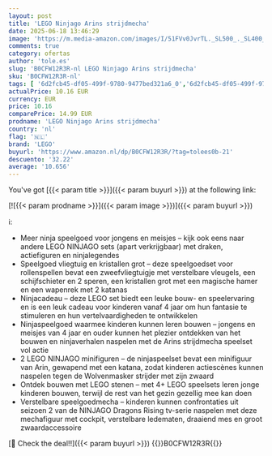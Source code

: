 ```yaml
---
layout: post
title: 'LEGO Ninjago Arins strijdmecha'
date: 2025-06-18 13:46:29
image: 'https://m.media-amazon.com/images/I/51FVv0JvrTL._SL500_._SL400_.jpg'
comments: true
category: ofertas
author: 'tole.es'
slug: 'B0CFW12R3R-nl LEGO Ninjago Arins strijdmecha'
sku: 'B0CFW12R3R-nl'
tags: [ '6d2fcb45-df05-499f-9780-9477bed321a6_0','6d2fcb45-df05-499f-9780-9477bed321a6_501','Arborist Merchandising Root','Bouw- & constructiespeelgoed','Educatief speelgoed','Montessori','Self Service','Special Features Stores','Speelgoed & spellen','Speelgoedbouwsets','lego','🇳🇱', ]
actualPrice: 10.16 EUR
currency: EUR
price: 10.16
comparePrice: 14.99 EUR
prodname: 'LEGO Ninjago Arins strijdmecha'
country: 'nl'
flag: '🇳🇱'
brand: 'LEGO'
buyurl: 'https://www.amazon.nl/dp/B0CFW12R3R/?tag=tolees0b-21'
descuento: '32.22'
average: '10.656'
---
```


You've got [{{< param title >}}]({{< param buyurl >}}) at the following link:

[![{{< param prodname >}}]({{< param image >}})]({{< param buyurl >}})

ℹ️:

- Meer ninja speelgoed voor jongens en meisjes – kijk ook eens naar andere LEGO NINJAGO sets (apart verkrijgbaar) met draken, actiefiguren en ninjalegendes
- Speelgoed vliegtuig en kristallen grot – deze speelgoedset voor rollenspellen bevat een zweefvliegtuigje met verstelbare vleugels, een schijfschieter en 2 speren, een kristallen grot met een magische hamer en een wapenrek met 2 katanas
- Ninjacadeau – deze LEGO set biedt een leuke bouw- en speelervaring en is een leuk cadeau voor kinderen vanaf 4 jaar om hun fantasie te stimuleren en hun vertelvaardigheden te ontwikkelen
- Ninjaspeelgoed waarmee kinderen kunnen leren bouwen – jongens en meisjes van 4 jaar en ouder kunnen het plezier ontdekken van het bouwen en ninjaverhalen naspelen met de Arins strijdmecha speelset vol actie
- 2 LEGO NINJAGO minifiguren – de ninjaspeelset bevat een minifiguur van Arin, gewapend met een katana, zodat kinderen actiescènes kunnen naspelen tegen de Wolvenmasker strijder met zijn zwaard
- Ontdek bouwen met LEGO stenen – met 4+ LEGO speelsets leren jonge kinderen bouwen, terwijl de rest van het gezin gezellig mee kan doen
- Verstelbare speelgoedmecha – kinderen kunnen confrontaties uit seizoen 2 van de NINJAGO Dragons Rising tv-serie naspelen met deze mechafiguur met cockpit, verstelbare ledematen, draaiend mes en groot zwaardaccessoire

[🛒 Check the deal!!]({{< param buyurl >}})
{{<world>}}B0CFW12R3R{{</world>}}
